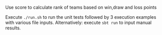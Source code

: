 Use score to calculate rank of teams based on win,draw and loss points

Execute `./run.sh` to run the unit tests followed by 3 execution examples with various file inputs.
Alternatively: execute `sbt run` to input manual results.
